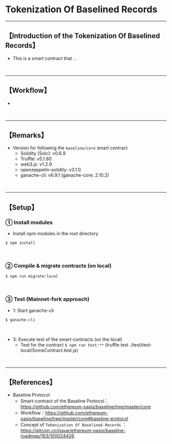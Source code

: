 # Tokenization Of Baselined Records

***
## 【Introduction of the Tokenization Of Baselined Records】
- This is a smart contract that ...

&nbsp;

***

## 【Workflow】
- 


&nbsp;

***

## 【Remarks】
- Version for following the `baseline/core` smart contract
  - Solidity (Solc): v0.6.9 
  - Truffle: v5.1.60
  - web3.js: v1.2.9
  - openzeppelin-solidity: v3.1.0
  - ganache-cli: v6.9.1 (ganache-core: 2.10.2)


&nbsp;

***

## 【Setup】
### ① Install modules
- Install npm modules in the root directory
```
$ npm install
```

<br>

### ② Compile & migrate contracts (on local)
```
$ npm run migrate:local
```

<br>

### ③ Test (Mainnet-fork approach)
- 1: Start ganache-cli
```
$ ganache-cli
```

<br>

- 3: Execute test of the smart-contracts (on the local)
  - Test for the contract
    `$ npm run test:**`
    (truffle test ./test/test-local/SomeContract.test.js)

<br>


***

## 【References】
- Baseline Protocol
  - Smart-contract of the Baseline Protocol：https://github.com/ethereum-oasis/baseline/tree/master/core 
  - Workflow：https://github.com/ethereum-oasis/baseline/tree/master/core#baseline-protocol
  - Concept of `Tokenization Of Baselined Records` ：https://gitcoin.co/issue/ethereum-oasis/baseline-roadmap/163/100024426
